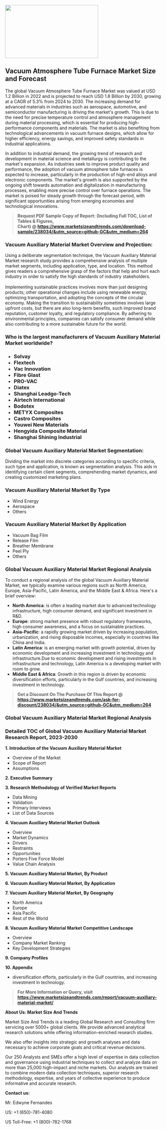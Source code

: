 <p><img class="alignnone size-medium wp-image-20088" src="https://ffe5etoiles.com/wp-content/uploads/2024/12/MST1-300x171.png" alt="" width="300" height="171" /></p><h2>Vacuum Atmosphere Tube Furnace Market Size and Forecast</h2><p>The global Vacuum Atmosphere Tube Furnace Market was valued at USD 1.2 Billion in 2022 and is projected to reach USD 1.8 Billion by 2030, growing at a CAGR of 5.3% from 2024 to 2030. The increasing demand for advanced materials in industries such as aerospace, automotive, and semiconductor manufacturing is driving the market's growth. This is due to the need for precise temperature control and atmosphere management during material processing, which is essential for producing high-performance components and materials. The market is also benefiting from technological advancements in vacuum furnace designs, which allow for higher efficiency, energy savings, and improved safety standards in industrial applications.</p><p>In addition to industrial demand, the growing trend of research and development in material science and metallurgy is contributing to the market's expansion. As industries seek to improve product quality and performance, the adoption of vacuum atmosphere tube furnaces is expected to increase, particularly in the production of high-end alloys and electronic components. The market's growth is also supported by the ongoing shift towards automation and digitalization in manufacturing processes, enabling more precise control over furnace operations. The market is poised for steady growth through the forecast period, with significant opportunities arising from emerging economies and technological innovations.</p></p><blockquote id="" class=""><strong>Request PDF Sample Copy of Report: (Including Full TOC, List of Tables &amp; Figures, Chart)&nbsp;@&nbsp;<strong><a href="https://www.marketsizeandtrends.com/download-sample/238034/&utm_source=github-GC&utm_medium=264" target="_blank">https://www.marketsizeandtrends.com/download-sample/238034/&utm_source=github-GC&utm_medium=264</a></strong></strong></blockquote><h3 id="" class="">Vacuum Auxiliary Material Market&nbsp;Overview and Projection:</h3><p id="" class="">Using a deliberate segmentation technique, the Vacuum Auxiliary Material Market research study provides a comprehensive analysis of multiple market segments, including application, type, and location. This method gives readers a comprehensive grasp of the factors that help and hurt each industry in order to satisfy the high standards of industry stakeholders. <br /> <br />Implementing sustainable practices involves more than just designing products; other operational changes include using renewable energy, optimizing transportation, and adopting the concepts of the circular economy. Making the transition to sustainability sometimes involves large upfront costs, but there are also long-term benefits, such improved brand reputation, customer loyalty, and regulatory compliance. By adhering to environmental principles, companies can satisfy consumer demand while also contributing to a more sustainable future for the world.</p><h3 id="" class="">Who is the largest manufacturers of&nbsp;Vacuum Auxiliary Material Market worldwide?</h3><h3 class=""><p><ul><li>Solvay </li><li> Flextech </li><li> Vac Innovation </li><li> Fibre Glast </li><li> PRO-VAC </li><li> Diatex </li><li> Shanghai Leadgo-Tech </li><li> Airtech International </li><li> Bodotex </li><li> METYX Composites </li><li> Castro Composites </li><li> Youwei New Materials </li><li> Hengyida Composite Material </li><li> Shanghai Shining Industrial</li></ul></p></h3><h3 id="" class="">Global&nbsp;Vacuum Auxiliary Material Market Segmentation:</h3><p id="" class="">Dividing the market into discrete categories according to specific criteria, such type and application, is known as segmentation analysis. This aids in identifying certain client segments, comprehending market dynamics, and creating customized marketing plans.</p><h3 id="" class="">Vacuum Auxiliary Material Market&nbsp;By Type</h3><p><p><ul><li>Wind Energy</li><li> Aerospace</li><li> Others</p></li></ul></p></p><h3 id="" class="">Vacuum Auxiliary Material Market&nbsp;By Application</h3><p class=""><p><ul><li>Vacuum Bag Film</li><li> Release Film</li><li> Breather Membrane</li><li> Peel Ply</li><li> Others</li></ul></p></p><h3 id="" class="">Global Vacuum Auxiliary Material Market Regional Analysis</h3><p id="" class="">To conduct a regional analysis of the global Vacuum Auxiliary Material Market, we typically examine various regions such as North America, Europe, Asia-Pacific, Latin America, and the Middle East &amp; Africa. Here's a brief overview:</p><ul><li><strong>North America</strong>: is often a leading market due to advanced technology infrastructure, high consumer demand, and significant investment in R&amp;D.</li><li><strong>Europe</strong>: strong market presence with robust regulatory frameworks, high consumer awareness, and a focus on sustainable practices.</li><li><strong>Asia-Pacific</strong>: a rapidly growing market driven by increasing population, urbanization, and rising disposable incomes, especially in countries like China and India.</li><li><strong>Latin America</strong>: is an emerging market with growth potential, driven by economic development and increasing investment in technology and infrastructure.Due to economic development and rising investments in infrastructure and technology, Latin America is a developing market with room to grow.</li><li><strong>Middle East &amp; Africa</strong>: Growth in this region is driven by economic diversification efforts, particularly in the Gulf countries, and increasing investment in technology.</li></ul><blockquote id="" class=""><strong>Get a Discount On The Purchase Of This Report @ <strong><a href="https://www.marketsizeandtrends.com/ask-for-discount/238034/&utm_source=github-GC&utm_medium=264" target="_blank">https://www.marketsizeandtrends.com/ask-for-discount/238034/&utm_source=github-GC&utm_medium=264</a></strong></strong></blockquote><h3 id="" class="">Global Vacuum Auxiliary Material Market Regional Analysis</h3><h3 id="" class="">Detailed TOC of Global Vacuum Auxiliary Material Market Research Report, 2023-2030</h3><p id="" class=""><strong>1. Introduction of the Vacuum Auxiliary Material Market</strong></p><ul><li>Overview of the Market</li><li>Scope of Report</li><li>Assumptions</li></ul><p id="" class=""><strong>2. Executive Summary</strong></p><p id="" class=""><strong>3. Research Methodology of Verified Market Reports</strong></p><ul><li>Data Mining</li><li>Validation</li><li>Primary Interviews</li><li>List of Data Sources</li></ul><p id="" class=""><strong>4. Vacuum Auxiliary Material Market Outlook</strong></p><ul><li>Overview</li><li>Market Dynamics</li><li>Drivers</li><li>Restraints</li><li>Opportunities</li><li>Porters Five Force Model</li><li>Value Chain Analysis</li></ul><p id="" class=""><strong>5. Vacuum Auxiliary Material Market, By Product</strong></p><p id="" class=""><strong>6. Vacuum Auxiliary Material Market, By Application</strong></p><p id="" class=""><strong>7. Vacuum Auxiliary Material Market, By Geography</strong></p><ul><li>North America</li><li>Europe</li><li>Asia Pacific</li><li>Rest of the World</li></ul><p id="" class=""><strong>8. Vacuum Auxiliary Material Market Competitive Landscape</strong></p><ul><li>Overview</li><li>Company Market Ranking</li><li>Key Development Strategies</li></ul><p id="" class=""><strong>9. Company Profiles</strong></p><p id="" class=""><strong>10. Appendix</strong></p><ul><li>diversification efforts, particularly in the Gulf countries, and increasing investment in technology.</li></ul><blockquote id="" class=""><strong>For More Information or Query, visit <strong><strong><a href="https://www.marketsizeandtrends.com/report/vacuum-auxiliary-material-market/" target="_blank">https://www.marketsizeandtrends.com/report/vacuum-auxiliary-material-market/</a></strong></strong></strong></blockquote><p id="" class=""><strong>About Us: Market Size And Trends</strong></p><p id="" class="">Market Size And Trends is a leading Global Research and Consulting firm servicing over 5000+ global clients. We provide advanced analytical research solutions while offering information-enriched research studies.</p><p id="" class="">We also offer insights into strategic and growth analyses and data necessary to achieve corporate goals and critical revenue decisions.</p><p id="" class="">Our 250 Analysts and SMEs offer a high level of expertise in data collection and governance using industrial techniques to collect and analyze data on more than 25,000 high-impact and niche markets. Our analysts are trained to combine modern data collection techniques, superior research methodology, expertise, and years of collective experience to produce informative and accurate research.</p><p id="" class=""><strong>Contact us:</strong></p><p id="" class="">Mr. Edwyne Fernandes</p><p id="" class="">US: +1 (650)-781-4080</p><p id="" class="">US Toll-Free: +1 (800)-782-1768</p>
